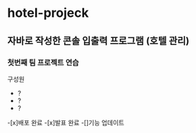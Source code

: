 # hotel-projeck
## 자바로 작성한 콘솔 입출력 프로그램 (호텔 관리)
### 첫번째 팀 프로젝트 연습
구성원
+ ?
+ ?
+ ?

-[x]배포 완료
-[x]발표 완료
-[]기능 업데이트
